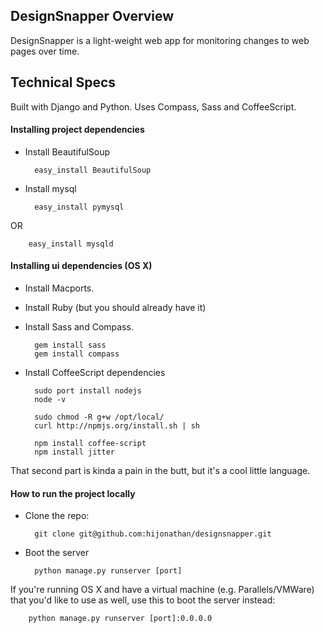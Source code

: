 ## DesignSnapper Overview

DesignSnapper is a light-weight web app for monitoring changes to web pages over time.

## Technical Specs

Built with Django and Python. Uses Compass, Sass and CoffeeScript.

#### Installing project dependencies

- Install BeautifulSoup

        easy_install BeautifulSoup

- Install mysql

        easy_install pymysql

OR

        easy_install mysqld

#### Installing ui dependencies (OS X)

- Install Macports.
- Install Ruby (but you should already have it)
- Install Sass and Compass.

        gem install sass
        gem install compass

- Install CoffeeScript dependencies

        sudo port install nodejs
        node -v

        sudo chmod -R g+w /opt/local/
        curl http://npmjs.org/install.sh | sh

        npm install coffee-script
        npm install jitter

That second part is kinda a pain in the butt, but it's a cool little language.

#### How to run the project locally

- Clone the repo:

        git clone git@github.com:hijonathan/designsnapper.git

- Boot the server

        python manage.py runserver [port]

If you're running OS X and have a virtual machine (e.g. Parallels/VMWare) that you'd like to use as well, use this to boot the server instead:

        python manage.py runserver [port]:0.0.0.0